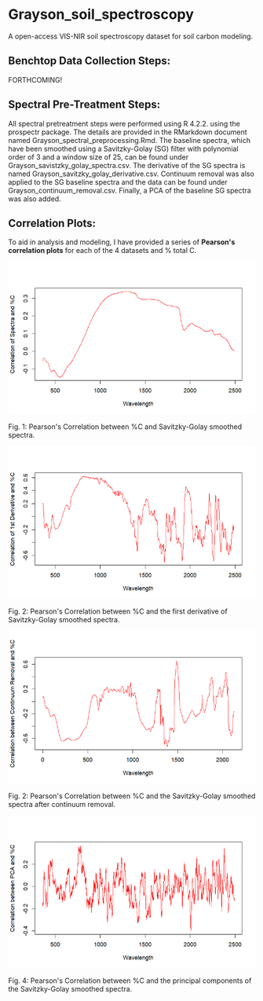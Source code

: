 # Grayson_soil_spectroscopy
A open-access VIS-NIR soil spectroscopy dataset for soil carbon modeling.

## Benchtop Data Collection Steps:

FORTHCOMING!

## Spectral Pre-Treatment Steps:

All spectral pretreatment steps were performed using R 4.2.2. using the prospectr package. The details are provided in the RMarkdown document named Grayson_spectral_preprocessing.Rmd. The baseline spectra, which have been smoothed using a Savitzky-Golay (SG) filter with polynomial order of 3 and a window size of 25, can be found under Grayson_savistzky_golay_spectra.csv. The derivative of the SG spectra is named Grayson_savitzky_golay_derivative.csv. Continuum removal was also applied to the SG baseline spectra and the data can be found under Grayson_continuum_removal.csv. Finally, a PCA of the baseline SG spectra was also added. 

## Correlation Plots:

To aid in analysis and modeling, I have provided a series of **Pearson's correlation plots** for each of the 4 datasets and % total C.

![alt text](https://github.com/jnesslage/Grayson_soil_spectroscopy//blob/main/corr_plot_sg.png?raw=true)

Fig. 1: Pearson's Correlation between %C and Savitzky-Golay smoothed spectra.

![alt text](https://github.com/jnesslage/Grayson_soil_spectroscopy//blob/main/corr_plot_sg_1stder.png?raw=true)

Fig. 2: Pearson's Correlation between %C and the first derivative of Savitzky-Golay smoothed spectra.

![alt text](https://github.com/jnesslage/Grayson_soil_spectroscopy//blob/main/corr_plot_cr.png?raw=true)

Fig. 2: Pearson's Correlation between %C and the Savitzky-Golay smoothed spectra after continuum removal.

![alt text](https://github.com/jnesslage/Grayson_soil_spectroscopy//blob/main/corr_plot_pca.png?raw=true)

Fig. 4: Pearson's Correlation between %C and the principal components of the Savitzky-Golay smoothed spectra.
